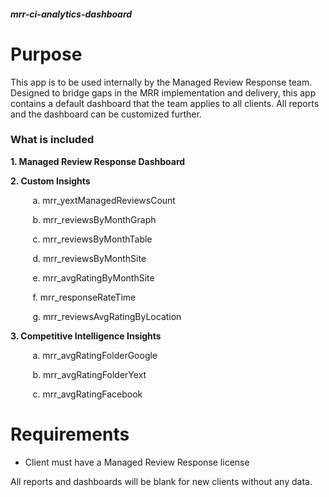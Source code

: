##### mrr-ci-analytics-dashboard
# Purpose
This app is to be used internally by the Managed Review Response team. Designed to bridge gaps in the MRR implementation and delivery, this app contains a default dashboard that the team applies to all clients. All reports and the dashboard can be customized further. 

### What is included
**1. Managed Review Response Dashboard**

**2. Custom Insights**

&nbsp;&nbsp;&nbsp;&nbsp;&nbsp;&nbsp;&nbsp;&nbsp;&nbsp;a. mrr_yextManagedReviewsCount
  
&nbsp;&nbsp;&nbsp;&nbsp;&nbsp;&nbsp;&nbsp;&nbsp;&nbsp;b. mrr_reviewsByMonthGraph
  
&nbsp;&nbsp;&nbsp;&nbsp;&nbsp;&nbsp;&nbsp;&nbsp;&nbsp;c. mrr_reviewsByMonthTable
  
&nbsp;&nbsp;&nbsp;&nbsp;&nbsp;&nbsp;&nbsp;&nbsp;&nbsp;d. mrr_reviewsByMonthSite
  
&nbsp;&nbsp;&nbsp;&nbsp;&nbsp;&nbsp;&nbsp;&nbsp;&nbsp;e. mrr_avgRatingByMonthSite
  
&nbsp;&nbsp;&nbsp;&nbsp;&nbsp;&nbsp;&nbsp;&nbsp;&nbsp;f. mrr_responseRateTime
  
&nbsp;&nbsp;&nbsp;&nbsp;&nbsp;&nbsp;&nbsp;&nbsp;&nbsp;g. mrr_reviewsAvgRatingByLocation

**3. Competitive Intelligence Insights**

&nbsp;&nbsp;&nbsp;&nbsp;&nbsp;&nbsp;&nbsp;&nbsp;&nbsp;a. mrr_avgRatingFolderGoogle
  
&nbsp;&nbsp;&nbsp;&nbsp;&nbsp;&nbsp;&nbsp;&nbsp;&nbsp;b. mrr_avgRatingFolderYext
  
&nbsp;&nbsp;&nbsp;&nbsp;&nbsp;&nbsp;&nbsp;&nbsp;&nbsp;c. mrr_avgRatingFacebook
  


# Requirements
- Client must have a Managed Review Response license 


All reports and dashboards will be blank for new clients without any data.
